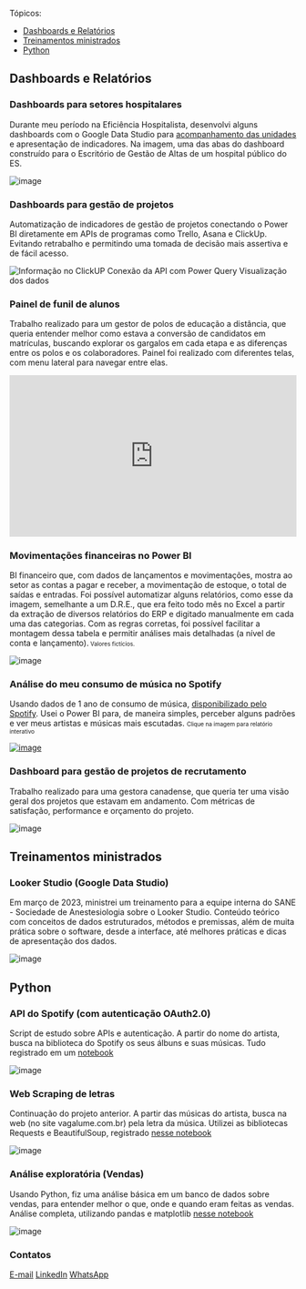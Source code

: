 Tópicos:
- [Dashboards e Relatórios](#dashboards-e-relatórios)
- [Treinamentos ministrados](#treinamentos-ministrados)
- [Python](#python)

## Dashboards e Relatórios
### Dashboards para setores hospitalares
Durante meu período na Eficiência Hospitalista, desenvolvi alguns dashboards com o Google Data Studio para [acompanhamento das unidades](https://www.linkedin.com/posts/joaowendling_businessintelligence-googledatastudio-saaeqde-activity-6800916673709789185-hfzv) e apresentação de indicadores. Na imagem, uma das abas do dashboard construído para o Escritório de Gestão de Altas de um hospital público do ES.

![image](https://user-images.githubusercontent.com/54818262/131716151-3082eaa6-975e-4d68-a5d8-d8f41df6d9d5.png)

### Dashboards para gestão de projetos
Automatização de indicadores de gestão de projetos conectando o Power BI diretamente em APIs de programas como Trello, Asana e ClickUp. Evitando retrabalho e permitindo uma tomada de decisão mais assertiva e de fácil acesso.

![Informação no ClickUP Conexão da API com Power Query Visualização dos dados](https://user-images.githubusercontent.com/54818262/234143244-97a8d961-df21-4d68-a851-a9bb260beade.png)

### Painel de funil de alunos
Trabalho realizado para um gestor de polos de educação a distância, que queria entender melhor como estava a conversão de candidatos em matrículas, buscando explorar os gargalos em cada etapa e as diferenças entre os polos e os colaboradores. Painel foi realizado com diferentes telas, com menu lateral para navegar entre elas.

<div style="position: relative; overflow: hidden; width: 100%; padding-top: 56.25%">
<iframe src="https://datastudio.google.com/embed/reporting/ecfede3d-39c3-43bc-ae20-ecace00667c5/page/cSUcC" frameborder="0" style="border:0; position: absolute; top: 0; left: 0; bottom: 0; right: 0; width: 100%; height: 100%;" allowfullscreen></iframe>
</div>

### Movimentações financeiras no Power BI
BI financeiro que, com dados de lançamentos e movimentações, mostra ao setor as contas a pagar e receber, a movimentação de estoque, o total de saídas e entradas.
Foi possível automatizar alguns relatórios, como esse da imagem, semelhante a um D.R.E., que era feito todo mês no Excel a partir da extração de diversos relatórios do ERP e digitado manualmente em cada uma das categorias. Com as regras corretas, foi possível facilitar a montagem dessa tabela e permitir análises mais detalhadas (a nível de conta e lançamento).<font size="1"> Valores fictícios. </font>

![image](https://user-images.githubusercontent.com/54818262/234143465-9afd2481-38ad-4844-b430-46d321c6a29c.png)

### Análise do meu consumo de música no Spotify
Usando dados de 1 ano de consumo de música, [disponibilizado pelo Spotify](https://support.spotify.com/us/article/data-rights-and-privacy-settings/). Usei o Power BI para, de maneira simples, perceber alguns padrões e ver meus artistas e músicas mais escutadas. <font size="1"> Clique na imagem para relatório interativo </font>

[![image](https://user-images.githubusercontent.com/54818262/123849392-1ff70d80-d8ef-11eb-91ad-52666c53aa0d.png)](https://app.powerbi.com/view?r=eyJrIjoiZGUxMzRmNmUtY2I0ZC00N2FjLTkyNjItN2UwMTc4MWYzYzI3IiwidCI6IjM5NmZjOTQ3LWUxMGQtNDg4MC05NTA4LTRmNzRkNDQ1ZmE1MCJ9&pageName=ReportSection)  

### Dashboard para gestão de projetos de recrutamento
Trabalho realizado para uma gestora canadense, que queria ter uma visão geral dos projetos que estavam em andamento. Com métricas de satisfação, performance e orçamento do projeto.

![image](https://user-images.githubusercontent.com/54818262/153622198-0b81a4e6-6497-432e-9496-c1879eec4274.png)


## Treinamentos ministrados
### Looker Studio (Google Data Studio) 
Em março de 2023, ministrei um treinamento para a equipe interna do SANE - Sociedade de Anestesiologia sobre o Looker Studio. Conteúdo teórico com conceitos de dados estruturados, métodos e premissas, além de muita prática sobre o software, desde a interface, até melhores práticas e dicas de apresentação dos dados.

![image](https://user-images.githubusercontent.com/54818262/234140291-80733343-4207-42a4-8db3-94d2a286eb77.png)

## Python
### API do Spotify (com autenticação OAuth2.0)
Script de estudo sobre APIs e autenticação. A partir do nome do artista, busca na biblioteca do Spotify os seus álbuns e suas músicas. Tudo registrado em um [notebook](https://nbviewer.org/github/joaogwendling/python/blob/main/SpotifyAPI.ipynb)

![image](https://user-images.githubusercontent.com/54818262/153637461-3fb8ecf3-ad50-4a54-8421-603be1ae243b.png)

### Web Scraping de letras
Continuação do projeto anterior. A partir das músicas do artista, busca na web (no site vagalume.com.br) pela letra da música. Utilizei as bibliotecas Requests e BeautifulSoup, registrado [nesse notebook](https://nbviewer.org/github/joaogwendling/python/blob/main/Artist%20-%20Spotify%20-%20Lyrics.ipynb)

![image](https://user-images.githubusercontent.com/54818262/153638238-6c7c8604-4638-48f5-9f94-4c91d1b51635.png)

### Análise exploratória (Vendas)
Usando Python, fiz uma análise básica em um banco de dados sobre vendas, para entender melhor o que, onde e quando eram feitas as vendas. Análise completa, utilizando pandas e matplotlib [nesse notebook](https://nbviewer.org/github/joaogwendling/python/blob/main/An%C3%A1lise_Explorat%C3%B3ria_Simples_%28Vendas%29.ipynb)

![image](https://user-images.githubusercontent.com/54818262/123850407-61d48380-d8f0-11eb-949b-f14593e93416.png)

  
  
### Contatos
[E-mail](mailto:joaogabriel.alves11@gmail.com)
[LinkedIn](https://www.linkedin.com/in/joaowendling/)
[WhatsApp](https://wa.me/555193570403)
